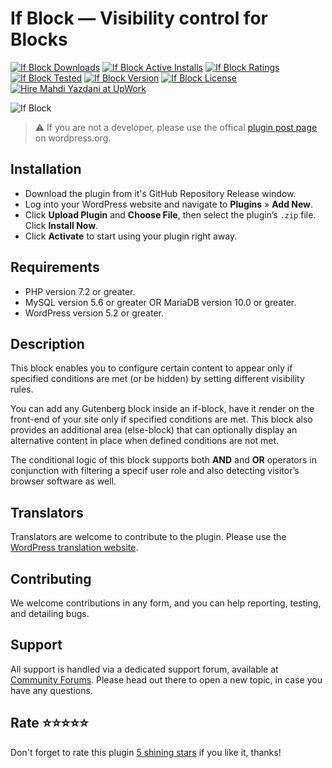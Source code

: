 # If Block — Visibility control for Blocks

[![If Block Downloads](https://img.shields.io/wordpress/plugin/dt/if-block-visibility-control-for-blocks.svg)](https://wordpress.org/plugins/if-block-visibility-control-for-blocks) [![If Block Active Installs](https://img.shields.io/wordpress/plugin/installs/if-block-visibility-control-for-blocks.svg)](https://wordpress.org/plugins/if-block-visibility-control-for-blocks) [![If Block Ratings](https://img.shields.io/wordpress/plugin/r/if-block-visibility-control-for-blocks.svg)](https://wordpress.org/plugins/if-block-visibility-control-for-blocks) [![If Block Tested](https://img.shields.io/wordpress/plugin/tested/if-block-visibility-control-for-blocks.svg)](https://wordpress.org/plugins/if-block-visibility-control-for-blocks) [![If Block Version](https://img.shields.io/wordpress/plugin/v/if-block-visibility-control-for-blocks.svg)](https://wordpress.org/plugins/if-block-visibility-control-for-blocks) [![If Block License](https://img.shields.io/github/license/mypreview/if-block-visibility-control-for-blocks)](https://wordpress.org/plugins/if-block-visibility-control-for-blocks) [![Hire Mahdi Yazdani at UpWork](https://img.shields.io/badge/Hire%20Me-UpWork-37A000)](https://www.upwork.com/o/profiles/users/_~016ad17ad3fc5cce94)

![If Block](https://ps.w.org/if-block-visibility-control-for-blocks/assets/banner-1544x500.jpg?rev=1542924)


> ⚠️ If you are not a developer, please use the offical [plugin post page](https://wordpress.org/plugins/if-block-visibility-control-for-blocks "Download If Block plugin") on wordpress.org.

## Installation

* Download the plugin from it's GitHub Repository Release window.
* Log into your WordPress website and navigate to **Plugins** » **Add New**.
* Click **Upload Plugin** and **Choose File**, then select the plugin’s `.zip` file. Click **Install Now**.
* Click **Activate** to start using your plugin right away.

## Requirements

* PHP version 7.2 or greater.
* MySQL version 5.6 or greater OR MariaDB version 10.0 or greater.
* WordPress version 5.2 or greater.

## Description

This block enables you to configure certain content to appear only if specified conditions are met (or be hidden) by setting different visibility rules.

You can add any Gutenberg block inside an if-block, have it render on the front-end of your site only if specified conditions are met. This block also provides an additional area (else-block) that can optionally display an alternative content in place when defined conditions are not met. 

The conditional logic of this block supports both **AND** and **OR** operators in conjunction with filtering a specif user role and also detecting visitor’s browser software as well.
## Translators

Translators are welcome to contribute to the plugin. Please use the [WordPress translation website](https://translate.wordpress.org/projects/wp-plugins/if-block-visibility-control-for-blocks "WordPress translation website").

## Contributing

We welcome contributions in any form, and you can help reporting, testing, and detailing bugs.

## Support

All support is handled via a dedicated support forum, available at [Community Forums](https://wordpress.org/support/plugin/if-block-visibility-control-for-blocks "Community Forums"). Please head out there to open a new topic, in case you have any questions.

## Rate ⭐⭐⭐⭐⭐

Don't forget to rate this plugin [5 shining stars](https://wordpress.org/support/plugin/if-block-visibility-control-for-blocks/reviews/ "5 shining stars") if you like it, thanks! 